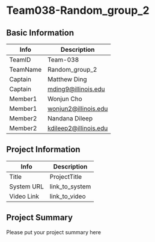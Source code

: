 # Team038-Random_group_2

## Basic Information

|   Info      |        Description     |
| ----------- | ---------------------- |
| TeamID      |         Team-038       |
| TeamName    |     Random_group_2     |
| Captain     |      Matthew Ding      |
| Captain     |  mding9@illinois.edu   |
| Member1     |       Wonjun Cho       |
| Member1     |  wonjun2@illinois.edu  |
| Member2     |     Nandana Dileep     |
| Member2     | kdileep2@illinois.edu  |

## Project Information

|   Info      |        Description     |
| ----------- | ---------------------- |
|  Title      |       ProjectTitle     |
| System URL  |      link_to_system    |
| Video Link  |      link_to_video     |

## Project Summary
Please put your project summary here
